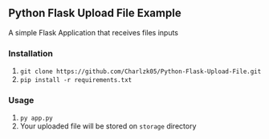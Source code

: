 ## Python Flask Upload File Example
A simple Flask Application that receives files inputs

### Installation
1. ``git clone https://github.com/Charlzk05/Python-Flask-Upload-File.git``
2. ``pip install -r requirements.txt``

### Usage
1. ``py app.py``
2. Your uploaded file will be stored on ``storage`` directory
